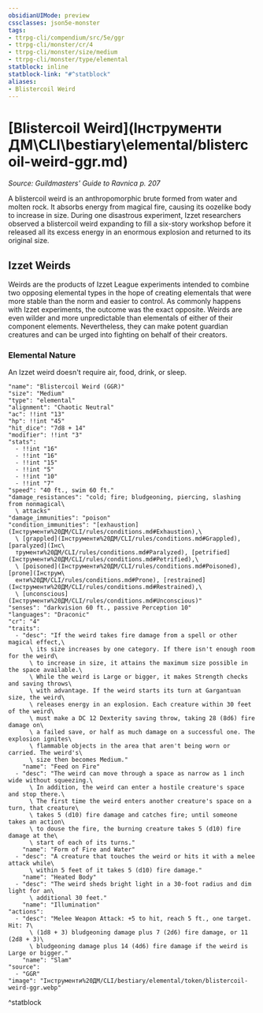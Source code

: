 ```yaml
---
obsidianUIMode: preview
cssclasses: json5e-monster
tags:
- ttrpg-cli/compendium/src/5e/ggr
- ttrpg-cli/monster/cr/4
- ttrpg-cli/monster/size/medium
- ttrpg-cli/monster/type/elemental
statblock: inline
statblock-link: "#^statblock"
aliases:
- Blistercoil Weird
---
```

# [Blistercoil Weird](Інструменти ДМ\CLI\bestiary\elemental/blistercoil-weird-ggr.md)
*Source: Guildmasters' Guide to Ravnica p. 207*  

A blistercoil weird is an anthropomorphic brute formed from water and molten rock. It absorbs energy from magical fire, causing its oozelike body to increase in size. During one disastrous experiment, Izzet researchers observed a blistercoil weird expanding to fill a six-story workshop before it released all its excess energy in an enormous explosion and returned to its original size.

## Izzet Weirds

Weirds are the products of Izzet League experiments intended to combine two opposing elemental types in the hope of creating elementals that were more stable than the norm and easier to control. As commonly happens with Izzet experiments, the outcome was the exact opposite. Weirds are even wilder and more unpredictable than elementals of either of their component elements. Nevertheless, they can make potent guardian creatures and can be urged into fighting on behalf of their creators.

### Elemental Nature

An Izzet weird doesn't require air, food, drink, or sleep.

```statblock
"name": "Blistercoil Weird (GGR)"
"size": "Medium"
"type": "elemental"
"alignment": "Chaotic Neutral"
"ac": !!int "13"
"hp": !!int "45"
"hit_dice": "7d8 + 14"
"modifier": !!int "3"
"stats":
  - !!int "16"
  - !!int "16"
  - !!int "15"
  - !!int "5"
  - !!int "10"
  - !!int "7"
"speed": "40 ft., swim 60 ft."
"damage_resistances": "cold; fire; bludgeoning, piercing, slashing from nonmagical\
  \ attacks"
"damage_immunities": "poison"
"condition_immunities": "[exhaustion](Інструменти%20ДМ/CLI/rules/conditions.md#Exhaustion),\
  \ [grappled](Інструменти%20ДМ/CLI/rules/conditions.md#Grappled), [paralyzed](Інс\
  трументи%20ДМ/CLI/rules/conditions.md#Paralyzed), [petrified](Інструменти%20ДМ/CLI/rules/conditions.md#Petrified),\
  \ [poisoned](Інструменти%20ДМ/CLI/rules/conditions.md#Poisoned), [prone](Інструм\
  енти%20ДМ/CLI/rules/conditions.md#Prone), [restrained](Інструменти%20ДМ/CLI/rules/conditions.md#Restrained),\
  \ [unconscious](Інструменти%20ДМ/CLI/rules/conditions.md#Unconscious)"
"senses": "darkvision 60 ft., passive Perception 10"
"languages": "Draconic"
"cr": "4"
"traits":
  - "desc": "If the weird takes fire damage from a spell or other magical effect,\
      \ its size increases by one category. If there isn't enough room for the weird\
      \ to increase in size, it attains the maximum size possible in the space available.\
      \ While the weird is Large or bigger, it makes Strength checks and saving throws\
      \ with advantage. If the weird starts its turn at Gargantuan size, the weird\
      \ releases energy in an explosion. Each creature within 30 feet of the weird\
      \ must make a DC 12 Dexterity saving throw, taking 28 (8d6) fire damage on\
      \ a failed save, or half as much damage on a successful one. The explosion ignites\
      \ flammable objects in the area that aren't being worn or carried. The weird's\
      \ size then becomes Medium."
    "name": "Feed on Fire"
  - "desc": "The weird can move through a space as narrow as 1 inch wide without squeezing.\
      \ In addition, the weird can enter a hostile creature's space and stop there.\
      \ The first time the weird enters another creature's space on a turn, that creature\
      \ takes 5 (d10) fire damage and catches fire; until someone takes an action\
      \ to douse the fire, the burning creature takes 5 (d10) fire damage at the\
      \ start of each of its turns."
    "name": "Form of Fire and Water"
  - "desc": "A creature that touches the weird or hits it with a melee attack while\
      \ within 5 feet of it takes 5 (d10) fire damage."
    "name": "Heated Body"
  - "desc": "The weird sheds bright light in a 30-foot radius and dim light for an\
      \ additional 30 feet."
    "name": "Illumination"
"actions":
  - "desc": "Melee Weapon Attack: +5 to hit, reach 5 ft., one target. Hit: 7\
      \ (1d8 + 3) bludgeoning damage plus 7 (2d6) fire damage, or 11 (2d8 + 3)\
      \ bludgeoning damage plus 14 (4d6) fire damage if the weird is Large or bigger."
    "name": "Slam"
"source":
  - "GGR"
"image": "Інструменти%20ДМ/CLI/bestiary/elemental/token/blistercoil-weird-ggr.webp"
```
^statblock